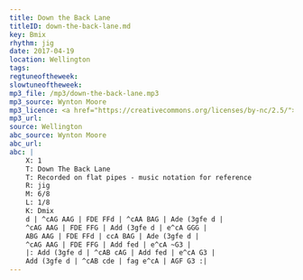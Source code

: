 ```yaml
---
title: Down the Back Lane
titleID: down-the-back-lane.md
key: Bmix
rhythm: jig
date: 2017-04-19
location: Wellington
tags:
regtuneoftheweek:
slowtuneoftheweek:
mp3_file: /mp3/down-the-back-lane.mp3
mp3_source: Wynton Moore
mp3_licence: <a href="https://creativecommons.org/licenses/by-nc/2.5/">CC-BY-NC-2.5</a>
mp3_url:
source: Wellington
abc_source: Wynton Moore
abc_url:
abc: |
    X: 1
    T: Down The Back Lane
    T: Recorded on flat pipes - music notation for reference
    R: jig
    M: 6/8
    L: 1/8
    K: Dmix
    d | ^cAG AAG | FDE FFd | ^cAA BAG | Ade (3gfe d |
    ^cAG AAG | FDE FFG | Add (3gfe d | e^cA GGG |
    ABG AAG | FDE FFd | ccA BAG | Ade (3gfe d |
    ^cAG AAG | FDE FFG | Add fed | e^cA ~G3 |
    |: Add (3gfe d | ^cAB cAG | Add fed | e^cA G3 |
    Add (3gfe d | ^cAB cde | fag e^cA | AGF G3 :|
---
```

